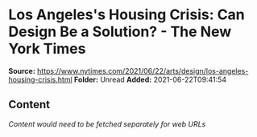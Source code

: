 # Los Angeles's Housing Crisis: Can Design Be a Solution? - The New York Times

**Source:** https://www.nytimes.com/2021/06/22/arts/design/los-angeles-housing-crisis.html
**Folder:** Unread
**Added:** 2021-06-22T09:41:54




## Content
*Content would need to be fetched separately for web URLs*
